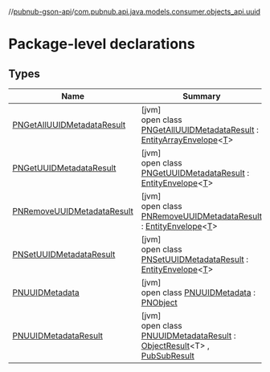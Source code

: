 //[pubnub-gson-api](../../index.md)/[com.pubnub.api.java.models.consumer.objects_api.uuid](index.md)

# Package-level declarations

## Types

| Name | Summary |
|---|---|
| [PNGetAllUUIDMetadataResult](-p-n-get-all-u-u-i-d-metadata-result/index.md) | [jvm]<br>open class [PNGetAllUUIDMetadataResult](-p-n-get-all-u-u-i-d-metadata-result/index.md) : [EntityArrayEnvelope](../com.pubnub.api.java.models.consumer.objects_api/-entity-array-envelope/index.md)&lt;[T](../com.pubnub.api.java.models.consumer.objects_api/-entity-array-envelope/index.md)&gt; |
| [PNGetUUIDMetadataResult](-p-n-get-u-u-i-d-metadata-result/index.md) | [jvm]<br>open class [PNGetUUIDMetadataResult](-p-n-get-u-u-i-d-metadata-result/index.md) : [EntityEnvelope](../com.pubnub.api.java.models.consumer.objects_api/-entity-envelope/index.md)&lt;[T](../com.pubnub.api.java.models.consumer.objects_api/-entity-envelope/index.md)&gt; |
| [PNRemoveUUIDMetadataResult](-p-n-remove-u-u-i-d-metadata-result/index.md) | [jvm]<br>open class [PNRemoveUUIDMetadataResult](-p-n-remove-u-u-i-d-metadata-result/index.md) : [EntityEnvelope](../com.pubnub.api.java.models.consumer.objects_api/-entity-envelope/index.md)&lt;[T](../com.pubnub.api.java.models.consumer.objects_api/-entity-envelope/index.md)&gt; |
| [PNSetUUIDMetadataResult](-p-n-set-u-u-i-d-metadata-result/index.md) | [jvm]<br>open class [PNSetUUIDMetadataResult](-p-n-set-u-u-i-d-metadata-result/index.md) : [EntityEnvelope](../com.pubnub.api.java.models.consumer.objects_api/-entity-envelope/index.md)&lt;[T](../com.pubnub.api.java.models.consumer.objects_api/-entity-envelope/index.md)&gt; |
| [PNUUIDMetadata](-p-n-u-u-i-d-metadata/index.md) | [jvm]<br>open class [PNUUIDMetadata](-p-n-u-u-i-d-metadata/index.md) : [PNObject](../com.pubnub.api.java.models.consumer.objects_api/-p-n-object/index.md) |
| [PNUUIDMetadataResult](-p-n-u-u-i-d-metadata-result/index.md) | [jvm]<br>open class [PNUUIDMetadataResult](-p-n-u-u-i-d-metadata-result/index.md) : [ObjectResult](../../../../pubnub-kotlin/pubnub-kotlin-core-api/pubnub-kotlin-core-api/com.pubnub.api.models.consumer.pubsub.objects/-object-result/index.md)&lt;T&gt; , [PubSubResult](../../../../pubnub-kotlin/pubnub-kotlin-core-api/pubnub-kotlin-core-api/com.pubnub.api.models.consumer.pubsub/-pub-sub-result/index.md) |

